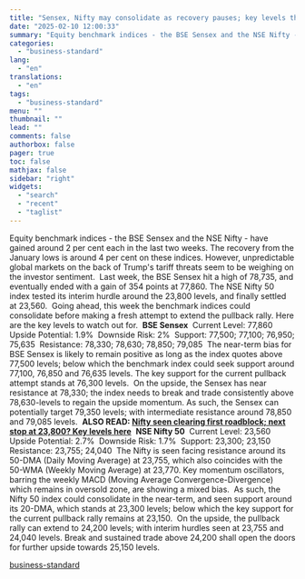 ```yaml
---
title: "Sensex, Nifty may consolidate as recovery pauses; key levels this week"
date: "2025-02-10 12:00:33"
summary: "Equity benchmark indices - the BSE Sensex and the NSE Nifty - have gained around 2 per cent each in the last two weeks. The recovery from the January lows is around 4 per cent on these indices. However, unpredictable global markets on the back of Trump's tariff threats seem..."
categories:
  - "business-standard"
lang:
  - "en"
translations:
  - "en"
tags:
  - "business-standard"
menu: ""
thumbnail: ""
lead: ""
comments: false
authorbox: false
pager: true
toc: false
mathjax: false
sidebar: "right"
widgets:
  - "search"
  - "recent"
  - "taglist"
---
```


Equity benchmark indices - the BSE Sensex and the NSE Nifty - have gained around 2 per cent each in the last two weeks. The recovery from the January lows is around 4 per cent on these indices. However, unpredictable global markets on the back of Trump's tariff threats seem to be weighing on the investor sentiment.  Last week, the BSE Sensex hit a high of 78,735, and eventually ended with a gain of 354 points at 77,860. The NSE Nifty 50 index tested its interim hurdle around the 23,800 levels, and finally settled at 23,560.  Going ahead, this week the benchmark indices could consolidate before making a fresh attempt to extend the pullback rally. Here are the key levels to watch out for.  **BSE Sensex**  Current Level: 77,860  Upside Potential: 1.9%  Downside Risk: 2%  Support: 77,500; 77,100; 76,950; 75,635  Resistance: 78,330; 78,630; 78,850; 79,085  The near-term bias for BSE Sensex is likely to remain positive as long as the index quotes above 77,500 levels; below which the benchmark index could seek support around 77,100, 76,850 and 76,635 levels. The key support for the current pullback attempt stands at 76,300 levels.  On the upside, the Sensex has near resistance at 78,330; the index needs to break and trade consistently above 78,630-levels to regain the upside momentum. As such, the Sensex can potentially target 79,350 levels; with intermediate resistance around 78,850 and 79,085 levels.  **ALSO READ: [Nifty seen clearing first roadblock; next stop at 23,800? Key levels here](https://www.business-standard.com/markets/news/nifty-seen-clearing-first-roadblock-next-stop-at-23-800-key-levels-here-125020400643_1.html?1739158608)**  **NSE Nifty 50**  Current Level: 23,560  Upside Potential: 2.7%  Downside Risk: 1.7%  Support: 23,300; 23,150  Resistance: 23,755; 24,040  The Nifty is seen facing resistance around its 50-DMA (Daily Moving Average) at 23,755, which also coincides with the 50-WMA (Weekly Moving Average) at 23,770. Key momentum oscillators, barring the weekly MACD (Moving Average Convergence-Divergence) which remains in oversold zone, are showing a mixed bias.  As such, the Nifty 50 index could consolidate in the near-term, and seen support around its 20-DMA, which stands at 23,300 levels; below which the key support for the current pullback rally remains at 23,150.  On the upside, the pullback rally can extend to 24,200 levels; with interim hurdles seen at 23,755 and 24,040 levels. Break and sustained trade above 24,200 shall open the doors for further upside towards 25,150 levels.

[business-standard](https://www.business-standard.com/markets/news/sensex-nifty-may-consolidate-as-recovery-pauses-key-levels-this-week-125021000168_1.html)

